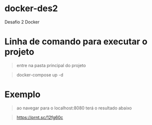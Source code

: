 # docker-des2
Desafio 2 Docker

# Linha de comando para executar o projeto
> entre na pasta principal do projeto

> docker-compose up -d

# Exemplo
> ao navegar para o localhost:8080 terá o resultado abaixo

> https://prnt.sc/12fg60c
